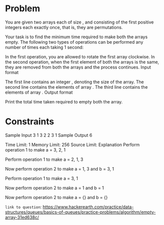 # Problem
You are given two arrays each of size ,  and  consisting of the first  positive integers each exactly once, that is, they are permutations. 

Your task is to find the minimum time required to make both the arrays empty. The following two types of operations can be performed any number of times each taking 1 second:

In the first operation, you are allowed to rotate the first array clockwise.
In the second operation, when the first element of both the arrays is the same, they are removed from both the arrays and the process continues.
Input format

The first line contains an integer , denoting the size of the array.
The second line contains the elements of array .
The third line contains the elements of array .
Output format

Print the total time taken required to empty both the array.

# Constraints

Sample Input
3
1 3 2
2 3 1
Sample Output
6

Time Limit: 1
Memory Limit: 256
Source Limit:
Explanation
Perform operation 1 to make a = 3, 2, 1

Perform operation 1 to make a = 2, 1, 3

Now perform operation 2 to make a = 1, 3 and b = 3, 1

Perform operation 1 to make a = 3, 1

Now perform operation 2 to make a = 1 and b =  1

Now perform operation 2 to make a = {} and b =  {}


`link to question`: https://www.hackerearth.com/practice/data-structures/queues/basics-of-queues/practice-problems/algorithm/empty-array-31ed638c/


